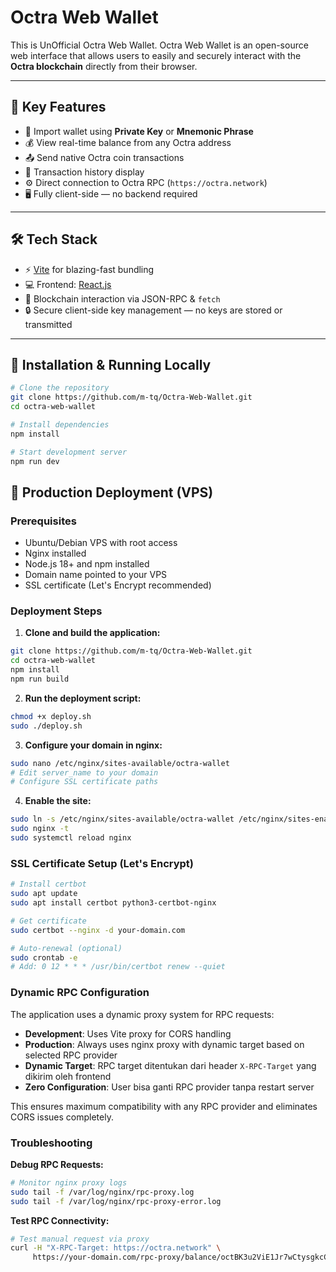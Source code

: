 # Octra Web Wallet

This is UnOfficial Octra Web Wallet.
Octra Web Wallet is an open-source web interface that allows users to easily and securely interact with the **Octra blockchain** directly from their browser.

---

## 🚀 Key Features

- 🔐 Import wallet using **Private Key** or **Mnemonic Phrase**
- 💰 View real-time balance from any Octra address
- 📤 Send native Octra coin transactions
- 📄 Transaction history display
- ⚙️ Direct connection to Octra RPC (`https://octra.network`)
- 🖥️ Fully client-side — no backend required

---

## 🛠️ Tech Stack

- ⚡ [Vite](https://vitejs.dev/) for blazing-fast bundling
- 💻 Frontend: [React.js](https://reactjs.org/)
- 🔗 Blockchain interaction via JSON-RPC & `fetch`
- 🔒 Secure client-side key management — no keys are stored or transmitted

---

## 🧪 Installation & Running Locally

```bash
# Clone the repository
git clone https://github.com/m-tq/Octra-Web-Wallet.git
cd octra-web-wallet

# Install dependencies
npm install

# Start development server
npm run dev

```

## 🚀 Production Deployment (VPS)

### Prerequisites
- Ubuntu/Debian VPS with root access
- Nginx installed
- Node.js 18+ and npm installed
- Domain name pointed to your VPS
- SSL certificate (Let's Encrypt recommended)

### Deployment Steps

1. **Clone and build the application:**
```bash
git clone https://github.com/m-tq/Octra-Web-Wallet.git
cd octra-web-wallet
npm install
npm run build
```

2. **Run the deployment script:**
```bash
chmod +x deploy.sh
sudo ./deploy.sh
```

3. **Configure your domain in nginx:**
```bash
sudo nano /etc/nginx/sites-available/octra-wallet
# Edit server_name to your domain
# Configure SSL certificate paths
```

4. **Enable the site:**
```bash
sudo ln -s /etc/nginx/sites-available/octra-wallet /etc/nginx/sites-enabled/
sudo nginx -t
sudo systemctl reload nginx
```

### SSL Certificate Setup (Let's Encrypt)

```bash
# Install certbot
sudo apt update
sudo apt install certbot python3-certbot-nginx

# Get certificate
sudo certbot --nginx -d your-domain.com

# Auto-renewal (optional)
sudo crontab -e
# Add: 0 12 * * * /usr/bin/certbot renew --quiet
```

### Dynamic RPC Configuration

The application uses a dynamic proxy system for RPC requests:
- **Development**: Uses Vite proxy for CORS handling
- **Production**: Always uses nginx proxy with dynamic target based on selected RPC provider
- **Dynamic Target**: RPC target ditentukan dari header `X-RPC-Target` yang dikirim oleh frontend
- **Zero Configuration**: User bisa ganti RPC provider tanpa restart server

This ensures maximum compatibility with any RPC provider and eliminates CORS issues completely.

### Troubleshooting

**Debug RPC Requests:**
```bash
# Monitor nginx proxy logs
sudo tail -f /var/log/nginx/rpc-proxy.log
sudo tail -f /var/log/nginx/rpc-proxy-error.log
```

**Test RPC Connectivity:**
```bash
# Test manual request via proxy
curl -H "X-RPC-Target: https://octra.network" \
     https://your-domain.com/rpc-proxy/balance/octBK3u2ViE1Jr7wCtysgkcCHvuqt1C7Spiy6qYHPTqndPG
```

